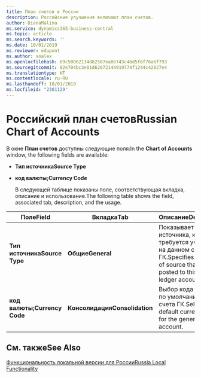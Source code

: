 ```yaml
---
title: План счетов в России
description: Российские улучшения включают план счетов.
author: DianaMalina
ms.service: dynamics365-business-central
ms.topic: article
ms.search.keywords: ''
ms.date: 10/01/2019
ms.reviewer: edupont
ms.author: soalex
ms.openlocfilehash: 69c50062134d82507ea0e743c46d5f6f76a6f793
ms.sourcegitcommit: 02e704bc3e01d62072144919774f1244c42827e4
ms.translationtype: HT
ms.contentlocale: ru-RU
ms.lasthandoff: 10/01/2019
ms.locfileid: "2301129"
---
```

# <a name="russian-chart-of-accounts"></a><span data-ttu-id="018c8-103">Российский план счетов</span><span class="sxs-lookup"><span data-stu-id="018c8-103">Russian Chart of Accounts</span></span>

<span data-ttu-id="018c8-104">В окне **План счетов** доступны следующие поля:</span><span class="sxs-lookup"><span data-stu-id="018c8-104">In the **Chart of Accounts** window, the following fields are available:</span></span> 

- <span data-ttu-id="018c8-105">**Тип источника**</span><span class="sxs-lookup"><span data-stu-id="018c8-105">**Source Type**</span></span>

- <span data-ttu-id="018c8-106">**код валюты;**</span><span class="sxs-lookup"><span data-stu-id="018c8-106">**Currency Code**</span></span>

  <span data-ttu-id="018c8-107">В следующей таблице показаны поле, соответствующая вкладка, описание и использование.</span><span class="sxs-lookup"><span data-stu-id="018c8-107">The following table shows the field, associated tab, description, and the usage.</span></span>

| <span data-ttu-id="018c8-108">Поле</span><span class="sxs-lookup"><span data-stu-id="018c8-108">Field</span></span>             | <span data-ttu-id="018c8-109">Вкладка</span><span class="sxs-lookup"><span data-stu-id="018c8-109">Tab</span></span>               | <span data-ttu-id="018c8-110">Описание</span><span class="sxs-lookup"><span data-stu-id="018c8-110">Description</span></span>            | <span data-ttu-id="018c8-111">Потреблено</span><span class="sxs-lookup"><span data-stu-id="018c8-111">Usage</span></span>    |
| ----------------- | ----------------- | ---------------------- |--------- |
| <span data-ttu-id="018c8-112">**Тип источника**</span><span class="sxs-lookup"><span data-stu-id="018c8-112">**Source Type**</span></span>   | <span data-ttu-id="018c8-113">**Общие**</span><span class="sxs-lookup"><span data-stu-id="018c8-113">**General**</span></span>       | <span data-ttu-id="018c8-114">Показывает тип источника, который требуется учитывать на данном счете ГК.</span><span class="sxs-lookup"><span data-stu-id="018c8-114">Specifies the type of source that must be posted to this general ledger account.</span></span> | <span data-ttu-id="018c8-115">Отчетность</span><span class="sxs-lookup"><span data-stu-id="018c8-115">Reporting</span></span> |
| <span data-ttu-id="018c8-116">**код валюты;**</span><span class="sxs-lookup"><span data-stu-id="018c8-116">**Currency Code**</span></span> | <span data-ttu-id="018c8-117">**Консолидация**</span><span class="sxs-lookup"><span data-stu-id="018c8-117">**Consolidation**</span></span> | <span data-ttu-id="018c8-118">Выбор кода валюты по умолчанию для счета ГК.</span><span class="sxs-lookup"><span data-stu-id="018c8-118">Selects a default currency code for the general ledger account.</span></span> |           |

## <a name="see-also"></a><span data-ttu-id="018c8-119">См. также</span><span class="sxs-lookup"><span data-stu-id="018c8-119">See Also</span></span>

[<span data-ttu-id="018c8-120">Функциональность локальной версии для России</span><span class="sxs-lookup"><span data-stu-id="018c8-120">Russia Local Functionality</span></span>](russia-local-functionality.md)  
